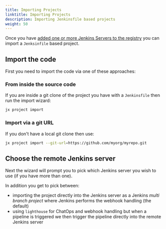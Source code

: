 ```yaml
---
title: Importing Projects
linktitle: Importing Projects
description: Importing Jenkinsfile based projects
weight: 50
---
```



Once you have [added one or more Jenkins Servers to the registry](/docs/v3/guides/jenkins/getting-started/#adding-jenkins-servers-into-jenkins-x) you can import a `Jenksinfile` based project.


## Import the code

First you need to import the code via one of these approaches: 
 
### From inside the source code

If you are inside a git clone of the project you have with a `Jenkinsfile`  then run the import wizard:

```bash 
jx project import
``` 

### Import via a git URL 

If you don't have a local git clone then use:


```bash 
jx project import --git-url=https://github.com/myorg/myrepo.git
```           

## Choose the remote Jenkins server 

Next the wizard will prompt you to pick which Jenkins server you wish to use (if you have more than one).

In addition you get to pick between:

* importing the project directly into the Jenkins server as a Jenkins _multi branch project_ where Jenkins performs the webhook handling (the default)
* using `lighthouse`  for ChatOps and webhook handling but when a pipeline is triggered we then trigger the pipeline directly into the remote Jenkins server
